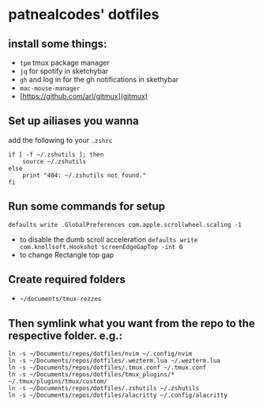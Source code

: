 # patnealcodes' dotfiles

## install some things:

- `tpm` tmux package manager
- `jq` for spotify in sketchybar
- `gh` and log in for the gh notifications in skethybar
- `mac-mouse-manager`
- [https://github.com/arl/gitmux](gitmux)

## Set up ailiases you wanna
add the following to your `.zshrc`
```
if [ -f ~/.zshutils ]; then
    source ~/.zshutils
else
    print "404: ~/.zshutils not found."
fi
```
## Run some commands for setup
`defaults write .GlobalPreferences com.apple.scrollwheel.scaling -1`
- to disable the dumb scroll acceleration
`defaults write com.knollsoft.Hookshot screenEdgeGapTop -int 0`
- to change Rectangle top gap

## Create required folders
- `~/documents/tmux-rezzes`

## Then symlink what you want from the repo to the respective folder. e.g.:
```
ln -s ~/Documents/repos/dotfiles/nvim ~/.config/nvim
ln -s ~/Documents/repos/dotfiles/.wezterm.lua ~/.wezterm.lua
ln -s ~/Documents/repos/dotfiles/.tmux.conf ~/.tmux.conf
ln -s ~/Documents/repos/dotfiles/tmux_plugins/* ~/.tmux/plugins/tmux/custom/
ln -s ~/Documents/repos/dotfiles/.zshutils ~/.zshutils
ln -s ~/Documents/repos/dotfiles/alacritty ~/.config/alacritty
```
